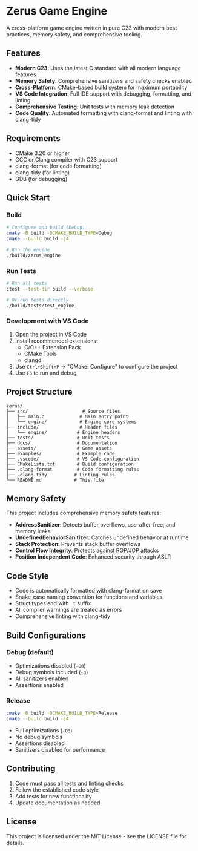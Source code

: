 # Zerus Game Engine

A cross-platform game engine written in pure C23 with modern best practices, memory safety, and comprehensive tooling.

## Features

- **Modern C23**: Uses the latest C standard with all modern language features
- **Memory Safety**: Comprehensive sanitizers and safety checks enabled
- **Cross-Platform**: CMake-based build system for maximum portability
- **VS Code Integration**: Full IDE support with debugging, formatting, and linting
- **Comprehensive Testing**: Unit tests with memory leak detection
- **Code Quality**: Automated formatting with clang-format and linting with clang-tidy

## Requirements

- CMake 3.20 or higher
- GCC or Clang compiler with C23 support
- clang-format (for code formatting)
- clang-tidy (for linting)
- GDB (for debugging)

## Quick Start

### Build

```bash
# Configure and build (Debug)
cmake -B build -DCMAKE_BUILD_TYPE=Debug
cmake --build build -j4

# Run the engine
./build/zerus_engine
```

### Run Tests

```bash
# Run all tests
ctest --test-dir build --verbose

# Or run tests directly
./build/tests/test_engine
```

### Development with VS Code

1. Open the project in VS Code
2. Install recommended extensions:
   - C/C++ Extension Pack
   - CMake Tools
   - clangd
3. Use `Ctrl+Shift+P` → "CMake: Configure" to configure the project
4. Use `F5` to run and debug

## Project Structure

```
zerus/
├── src/                    # Source files
│   ├── main.c             # Main entry point
│   └── engine/            # Engine core systems
├── include/               # Header files
│   └── engine/           # Engine headers
├── tests/                # Unit tests
├── docs/                 # Documentation
├── assets/               # Game assets
├── examples/             # Example code
├── .vscode/              # VS Code configuration
├── CMakeLists.txt        # Build configuration
├── .clang-format         # Code formatting rules
├── .clang-tidy          # Linting rules
└── README.md            # This file
```

## Memory Safety

This project includes comprehensive memory safety features:

- **AddressSanitizer**: Detects buffer overflows, use-after-free, and memory leaks
- **UndefinedBehaviorSanitizer**: Catches undefined behavior at runtime  
- **Stack Protection**: Prevents stack buffer overflows
- **Control Flow Integrity**: Protects against ROP/JOP attacks
- **Position Independent Code**: Enhanced security through ASLR

## Code Style

- Code is automatically formatted with clang-format on save
- Snake_case naming convention for functions and variables
- Struct types end with `_t` suffix
- All compiler warnings are treated as errors
- Comprehensive linting with clang-tidy

## Build Configurations

### Debug (default)
- Optimizations disabled (`-O0`)
- Debug symbols included (`-g`)
- All sanitizers enabled
- Assertions enabled

### Release
```bash
cmake -B build -DCMAKE_BUILD_TYPE=Release
cmake --build build -j4
```
- Full optimizations (`-O3`)
- No debug symbols
- Assertions disabled
- Sanitizers disabled for performance

## Contributing

1. Code must pass all tests and linting checks
2. Follow the established code style
3. Add tests for new functionality
4. Update documentation as needed

## License

This project is licensed under the MIT License - see the LICENSE file for details.
